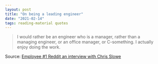 ```yaml
---
layout: post
title: "On being a leading engineer"
date: "2021-02-14"
tags: reading-material quotes
---
```


> I would rather be an engineer who is a manager, rather than a managing engineer, or an office manager, or C-something. I actually enjoy doing the work.

Source: [Employee #1 Reddit an interview with Chris Slowe](https://blog.ycombinator.com/chris-slowe-interview/)
